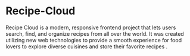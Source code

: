 # Recipe-Cloud
Recipe Cloud is a modern, responsive frontend project that lets users search, find, and organize recipes from all over the world. It was created utilizing new web technologies to provide a smooth experience for food lovers to explore diverse cuisines and store their favorite recipes .

